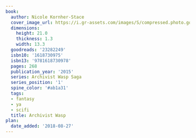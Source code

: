 ```yaml
---
book:
  author: Nicole Kornher-Stace
  cover_image_url: https://i.gr-assets.com/images/S/compressed.photo.goodreads.com/books/1430944335l/23282249._SX98_.jpg
  dimensions:
    height: 21.0
    thickness: 1.3
    width: 13.3
  goodreads: '23282249'
  isbn10: '1618730975'
  isbn13: '9781618730978'
  pages: 268
  publication_year: '2015'
  series: Archivist Wasp Saga
  series_position: '1'
  spine_color: '#ab1a31'
  tags:
  - fantasy
  - ya
  - scifi
  title: Archivist Wasp
plan:
  date_added: '2018-08-27'
---
```

